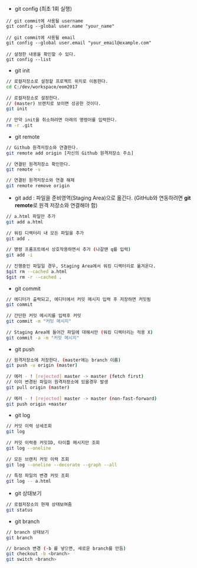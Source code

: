 - git config (최초 1회 실행)

```
// git commit에 사용될 username
git config --global user.name "your_name"
 
// git commit에 사용될 email
git config --global user.email "your_email@example.com"
 
// 설정한 내용을 확인할 수 있다.
git config --list
```

- git init

```bash
// 로컬저장소로 설정할 프로젝트 위치로 이동한다.
cd C:/dev/workspace/eom2017
 
// 로컬저장소로 설정한다.
// (master) 브랜치로 보이면 성공한 것이다.
git init
 
// 만약 init을 취소하려면 아래의 명령어를 입력한다.
rm -r .git
```

- git remote

```bash
// Github 원격저장소와 연결한다.
git remote add origin [자신의 Github 원격저장소 주소]
 
// 연결된 원격저장소 확인한다.
git remote -v

// 연결된 원격저장소와 연결 해제
git remote remove origin
```

- git add : 파일을 준비영역(Staging Area)으로 옮긴다. (GitHub와 연동하려면 **git remote**로 원격 저장소와 연결해야 함)

```bash
// a.html 파일만 추가
git add a.html
 
// 워킹 디렉터리 내 모든 파일을 추가
git add .
 
// 명령 프롬프트에서 상호작용하면서 추가 (나갈땐 q를 입력)
git add -i
 
// 진행중인 파일일 경우, Staging Area에서 워킹 디렉터리로 옮겨온다. 
$git rm --cached a.html
$git rm -r --cached .
```

- git commit

```bash
// 에디터가 출력되고, 에디터에서 커밋 메시지 입력 후 저장하면 커밋됨
git commit
 
// 간단한 커밋 메시지를 입력후 커밋
git commit -m "커밋 메시지"
 
// Staging Area에 들어간 파일에 대해서만 (워킹 디렉터리는 적용 X)
git commit -a -m "커밋 메시지"
```

- git push

```bash
// 원격저장소에 저장한다. (master에는 branch 이름)
git push -u origin (master)
 
// 에러 - ! [rejected] master -> master (fetch first)
// 이미 변경된 파일이 원격저장소에 있을경우 발생
git pull origin (master) 
 
// 에러 - ! [rejected] master -> master (non-fast-forward)
git push origin +master
```

- git log

```bash
// 커밋 이력 상세조회
git log 
 
// 커밋 이력중 커밋ID, 타이틀 메시지만 조회
git log --oneline
 
// 모든 브랜치 커밋 이력 조회
git log --oneline --decorate --graph --all
 
// 특정 파일의 변경 커밋 조회
git log -- a.html
```

- git 상태보기

```bash
// 로컬저장소의 현재 상태보여줌
git status

```

- git branch

```bash
// branch 상태보기
git branch

// branch 변경 (-b 를 넣으면, 새로운 branch를 만듬)
git checkout -b <branch>
git switch <branch>
```
